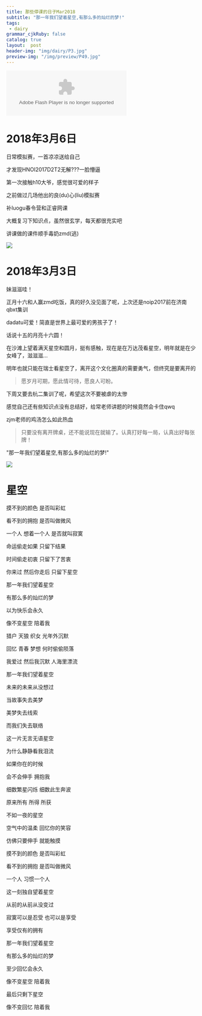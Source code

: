 ```yaml
---
title: 那些停课的日子Mar2018
subtitle: "那一年我们望着星空,有那么多的灿烂的梦!"
tags: 
 - dairy
grammar_cjkRuby: false
catalog: true
layout:  post
header-img: "img/dairy/P3.jpg"
preview-img: "/img/preview/P49.jpg"
---
```


<embed src="http://www.xiami.com/widget/0_1770579751,_320_120_5695c1_457cb4_1/multiPlayer.swf" type="application/x-shockwave-flash" width="320" height="120" wmode="transparent">

# 2018年3月6日

日常模拟赛，一首凉凉送给自己

才发现HNOI2017D2T2无解???一脸懵逼

第一次接触h10大爷，感觉很可爱的样子

之前做过几场他出的良(du)心(liu)模拟赛

补luogu春令营和正睿网课

大概复习下知识点，虽然很玄学，每天都很充实吧

讲课做的课件顺手毒奶zmd(逃)

![](https://s1.ax1x.com/2018/03/06/9gG03R.jpg)

# 2018年3月3日

妹滋滋哇！

正月十六和人赢zmd吃饭，真的好久没见面了呢，上次还是noip2017前在济南qbxt集训

dadatu可爱！简直是世界上最可爱的男孩子了！

话说十五的月亮十六圆！

在沙滩上望着满天星空和圆月，挺有感触，现在是在万达茂看星空，明年就是在少女峰了，滋滋滋...

明年也就只能在瑞士看星空了，离开这个文化圈真的需要勇气，但终究是要离开的

> 愿岁月可期，愿此情可待，愿良人可盼。

下周又要去杭二集训了呢，希望这次不要被虐的太惨

感觉自己还有些知识点没有总结好，给常老师讲题的时候竟然会卡住qwq

zjm老师的鸡汤怎么如此热血

> 只要没有离开牌桌，还不能说现在就输了。认真打好每一局，认真出好每张牌！

"那一年我们望着星空,有那么多的灿烂的梦!"

![](https://s1.ax1x.com/2018/03/04/9yaMoF.png)

# 星空

摸不到的颜色 是否叫彩虹

看不到的拥抱 是否叫做微风

一个人 想着一个人 是否就叫寂寞

命运偷走如果 只留下结果

时间偷走初衷 只留下了苦衷

你来过 然后你走后 只留下星空

那一年我们望着星空

有那么多的灿烂的梦

以为快乐会永久

像不变星空 陪着我

猎户 天狼 织女 光年外沉默

回忆 青春 梦想 何时偷偷陨落

我爱过 然后我沉默 人海里漂流

那一年我们望着星空

未来的未来从没想过

当故事失去美梦

美梦失去线索

而我们失去联络

这一片无言无语星空

为什么静静看我泪流

如果你在的时候

会不会伸手 拥抱我

细数繁星闪烁 细数此生奔波

原来所有 所得 所获

不如一夜的星空

空气中的温柔 回忆你的笑容

仿佛只要伸手 就能触摸

摸不到的颜色 是否叫彩虹

看不到的拥抱 是否叫做微风

一个人 习惯一个人

这一刻独自望着星空

从前的从前从没变过

寂寞可以是忍受 也可以是享受

享受仅有的拥有

那一年我们望着星空

有那么多的灿烂的梦

至少回忆会永久

像不变星空 陪着我

最后只剩下星空

像不变回忆 陪着我